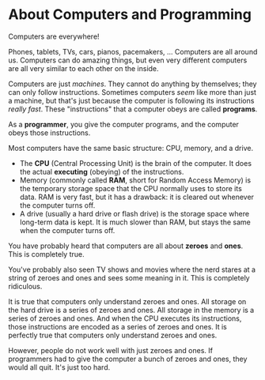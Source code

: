 # About Computers and Programming

Computers are everywhere!

Phones, tablets, TVs, cars, pianos, pacemakers, ... Computers are all around us. Computers can do amazing things, but even very different computers are all very similar to each other on the inside.

Computers are just _machines_. They cannot do anything by themselves; they can only follow instructions. Sometimes computers _seem_ like more than just a machine, but that's just because the computer is following its instructions _really fast_. These "instructions" that a computer obeys are called **programs**.

As a **programmer**, you give the computer programs, and the computer obeys those instructions.

Most computers have the same basic structure: CPU, memory, and a drive.

* The **CPU** \(Central Processing Unit\) is the brain of the computer. It does the actual **executing** \(obeying\) of the instructions.
* Memory \(commonly called **RAM**, short for Random Access Memory\) is the temporary storage space that the CPU normally uses to store its data. RAM is very fast, but it has a drawback: it is cleared out whenever the computer turns off.
* A drive \(usually a hard drive or flash drive\) is the storage space where long-term data is kept. It is much slower than RAM, but stays the same when the computer turns off.

You have probably heard that computers are all about **zeroes** and **ones**. This is completely true.

You've probably also seen TV shows and movies where the nerd stares at a string of zeroes and ones and sees some meaning in it. This is completely ridiculous.

It is true that computers only understand zeroes and ones. All storage on the hard drive is a series of zeroes and ones. All storage in the memory is a series of zeroes and ones. And when the CPU executes its instructions, those instructions are encoded as a series of zeroes and ones. It is perfectly true that computers only understand zeroes and ones.

However, people do not work well with just zeroes and ones. If programmers had to give the computer a bunch of zeroes and ones, they would all quit. It's just too hard.


